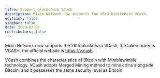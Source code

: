 ```yaml
---
title: Support blockchain VCash
description: Mixin Network now supports the 26th blockchain VCash.
editLink: false
sidebar: false
date: 2020-02-02
contributors: false
---
```


Mixin Network now supports the 26th blockchain VCash, the token ticker is VCASH, the official website is https://v.cash.

VCash combines the characteristics of Bitcoin with Mimblewimble technology. VCash adopts Merged Mining method to mine coins alongside Bitcoin, and it possesses the same security level as Bitcoin.